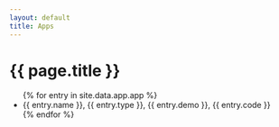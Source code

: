 ```yaml
---
layout: default
title: Apps
---
```

# {{ page.title }}

<ul>
{% for entry in site.data.app.app %}
<li>{{ entry.name }}, {{ entry.type }}, {{ entry.demo }}, {{ entry.code }}</li>
{% endfor %}
</ul>
